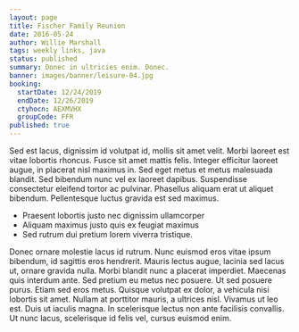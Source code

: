 ```yaml
---
layout: page
title: Fischer Family Reunion
date: 2016-05-24
author: Willie Marshall
tags: weekly links, java
status: published
summary: Donec in ultricies enim. Donec.
banner: images/banner/leisure-04.jpg
booking:
  startDate: 12/24/2019
  endDate: 12/26/2019
  ctyhocn: AEXMVHX
  groupCode: FFR
published: true
---
```

Sed est lacus, dignissim id volutpat id, mollis sit amet velit. Morbi laoreet est vitae lobortis rhoncus. Fusce sit amet mattis felis. Integer efficitur laoreet augue, in placerat nisl maximus in. Sed eget metus et metus malesuada blandit. Sed bibendum nunc vel ex laoreet dapibus. Suspendisse consectetur eleifend tortor ac pulvinar. Phasellus aliquam erat ut aliquet bibendum. Pellentesque luctus gravida est sed maximus.

* Praesent lobortis justo nec dignissim ullamcorper
* Aliquam maximus justo quis ex feugiat maximus
* Sed rutrum dui pretium lorem viverra tristique.

Donec ornare molestie lacus id rutrum. Nunc euismod eros vitae ipsum bibendum, id sagittis eros hendrerit. Mauris lectus augue, lacinia sed lacus ut, ornare gravida nulla. Morbi blandit nunc a placerat imperdiet. Maecenas quis interdum ante. Sed pretium eu metus nec posuere. Ut sed posuere purus.
Etiam sed eros metus. Quisque volutpat ex dolor, a vehicula nisi lobortis sit amet. Nullam at porttitor mauris, a ultrices nisl. Vivamus ut leo est. Duis ut iaculis magna. In scelerisque lectus non ante facilisis convallis. Ut nunc lacus, scelerisque id felis vel, cursus euismod enim.

